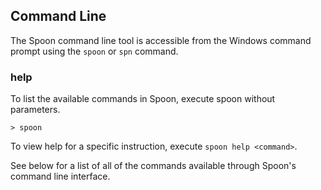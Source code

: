 ## Command Line

The Spoon command line tool is accessible from the Windows command prompt using the `spoon` or `spn` command. 

### help

To list the available commands in Spoon, execute spoon without parameters. 

	> spoon

To view help for a specific instruction, execute `spoon help <command>`. 

See below for a list of all of the commands available through Spoon's command line interface.  